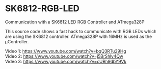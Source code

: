 # SK6812-RGB-LED
Communication with a SK6812 LED RGB Controller and ATmega328P

This source code shows a fast hack to communicate with RGB LEDs which are using the SK6812 controller.
ATmega328P with 16MHz is used as the µController.

Video 1: https://www.youtube.com/watch?v=bqQ3RTu29Hg<br>
Video 2: https://www.youtube.com/watch?v=j5BrShlv4Qw<br>
Video 3: https://www.youtube.com/watch?v=cUBh9dbY9Vk<br>